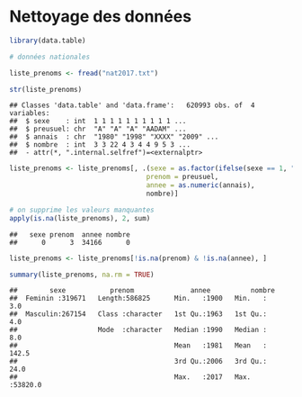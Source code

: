 Nettoyage des données
================


``` r
library(data.table)

# données nationales

liste_prenoms <- fread("nat2017.txt")
```

``` r
str(liste_prenoms)
```

    ## Classes 'data.table' and 'data.frame':   620993 obs. of  4 variables:
    ##  $ sexe    : int  1 1 1 1 1 1 1 1 1 1 ...
    ##  $ preusuel: chr  "A" "A" "A" "AADAM" ...
    ##  $ annais  : chr  "1980" "1998" "XXXX" "2009" ...
    ##  $ nombre  : int  3 3 22 4 3 4 4 9 5 3 ...
    ##  - attr(*, ".internal.selfref")=<externalptr>

``` r
liste_prenoms <- liste_prenoms[, .(sexe = as.factor(ifelse(sexe == 1, "Masculin", "Feminin")),
                                  prenom = preusuel,
                                  annee = as.numeric(annais),
                                  nombre)]
```

``` r
# on supprime les valeurs manquantes
apply(is.na(liste_prenoms), 2, sum)
```

    ##   sexe prenom  annee nombre 
    ##      0      3  34166      0

``` r
liste_prenoms <- liste_prenoms[!is.na(prenom) & !is.na(annee), ]

summary(liste_prenoms, na.rm = TRUE)
```

    ##        sexe           prenom              annee          nombre       
    ##  Feminin :319671   Length:586825      Min.   :1900   Min.   :    3.0  
    ##  Masculin:267154   Class :character   1st Qu.:1963   1st Qu.:    4.0  
    ##                    Mode  :character   Median :1990   Median :    8.0  
    ##                                       Mean   :1981   Mean   :  142.5  
    ##                                       3rd Qu.:2006   3rd Qu.:   24.0  
    ##                                       Max.   :2017   Max.   :53820.0
